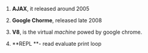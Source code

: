 1. **AJAX**, it released around 2005

2. **Google Chorme**, released late 2008

3. **V8**, is the virtual _machine_ powed by google chrome.

4. **REPL **- read evaluate print loop


